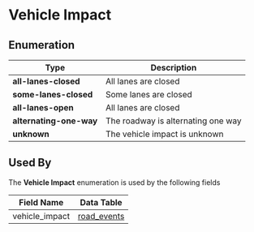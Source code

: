 # Vehicle Impact

## Enumeration
Type | Description
--- | ---
**all-lanes-closed** | All lanes are closed
**some-lanes-closed** | Some lanes are closed
**all-lanes-open** | All lanes are closed
**alternating-one-way** | The roadway is alternating one way
**unknown** | The vehicle impact is unknown

## Used By
The **Vehicle Impact** enumeration is used by the following fields

Field Name | Data Table
--- | ---
vehicle_impact | [road_events](/feed-content/data-tables/road_events.md)
